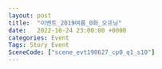 ```yaml
---
layout: post
title:  "이벤트_2019여름_0화_오프닝"
date:   2022-10-24 23:00:00 +0000
categories: Event
Tags: Story Event
SceneCode: ["scene_evt190627_cp0_q1_s10"]
---
```

